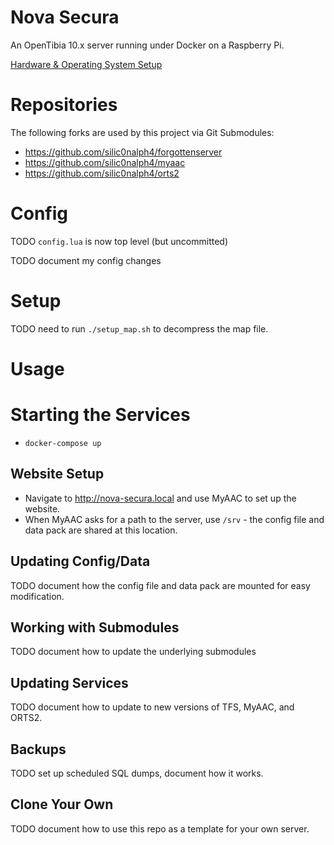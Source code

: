 Nova Secura
===========

An OpenTibia 10.x server running under Docker on a Raspberry Pi.

[Hardware & Operating System Setup](docs/raspberry_pi_setup.md)

Repositories
============

The following forks are used by this project via Git Submodules:

- https://github.com/silic0nalph4/forgottenserver
- https://github.com/silic0nalph4/myaac
- https://github.com/silic0nalph4/orts2

Config
======

TODO `config.lua` is now top level (but uncommitted)

TODO document my config changes

Setup
=====

TODO need to run `./setup_map.sh` to decompress the map file.

Usage
=====

Starting the Services
=====================

- `docker-compose up`

Website Setup
-------------

- Navigate to http://nova-secura.local and use MyAAC to set up the website.
- When MyAAC asks for a path to the server, use `/srv` - the config file and data pack are shared at this location.

Updating Config/Data
--------------------

TODO document how the config file and data pack are mounted for easy modification.

Working with Submodules
-----------------------

TODO document how to update the underlying submodules

Updating Services
-----------------

TODO document how to update to new versions of TFS, MyAAC, and ORTS2.

Backups
-------

TODO set up scheduled SQL dumps, document how it works.

Clone Your Own
--------------

TODO document how to use this repo as a template for your own server.
